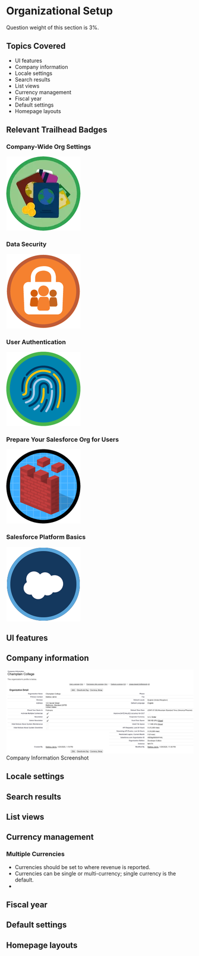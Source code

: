 # Organizational Setup

Question weight of this section is 3%.

## Topics Covered

* UI features
* Company information
* Locale settings
* Search results
* List views
* Currency management
* Fiscal year
* Default settings
* Homepage layouts

## Relevant Trailhead Badges

### Company-Wide Org Settings
![image](images/1/badge1.png)

### Data Security
![image](images/1/badge2.png)

### User Authentication
![image](images/1/badge3.png)

### Prepare Your Salesforce Org for Users
![image](images/1/badge4.png)

### Salesforce Platform Basics
![image](images/1/badge5.png)

## UI features
## Company information

![image](images/1/companyinfo.png)
Company Information Screenshot

## Locale settings



## Search results
## List views
## Currency management

### Multiple Currencies
* Currencies should be set to where revenue is reported.
* Currencies can be single or multi-currency; single currency is the default.
*


## Fiscal year
## Default settings
## Homepage layouts
